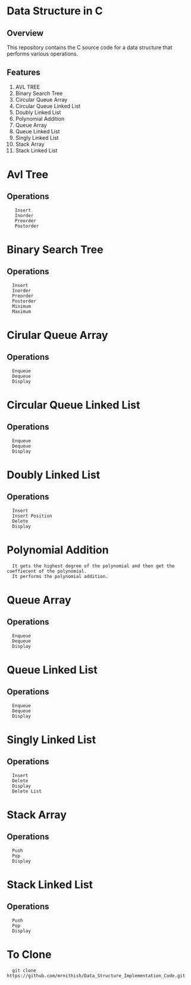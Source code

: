 # Data Structure in C

## Overview

This repository contains the C source code for a data structure that performs various operations.

## Features

1. AVL TREE
2. Binary Search Tree
3. Circular Queue Array
4. Circular Queue Linked List
5. Doubly Linked List
6. Polynomial Addition
7. Queue Array
8. Queue Linked List
9. Singly Linked List
10. Stack Array
11. Stack Linked List


# Avl Tree
## Operations
       Insert
       Inorder
       Preorder
       Postorder
# Binary Search Tree

## Operations
      Insert
      Inorder
      Preorder
      Postorder
      Minimum
      Maximum
# Cirular Queue Array
## Operations
      Enqueue
      Dequeue
      Display
# Circular Queue Linked List
## Operations
      Enqueue
      Dequeue
      Display
# Doubly Linked List
## Operations
      Insert
      Insert Position
      Delete
      Display
# Polynomial Addition
      It gets the highest degree of the polynomial and then get the coeffiecent of the polynomial.
      It performs the polynomial addition.
# Queue Array
## Operations
      Enqueue
      Dequeue
      Display
# Queue Linked List
## Operations
      Enqueue
      Dequeue
      Display

# Singly Linked List
## Operations
      Insert
      Delete
      Display
      Delete List
# Stack Array
## Operations
      Push
      Pop
      Display
# Stack Linked List
## Operations
      Push
      Pop
      Display

# To Clone
      git clone https://github.com/mrnithish/Data_Structure_Implementation_Code.git






